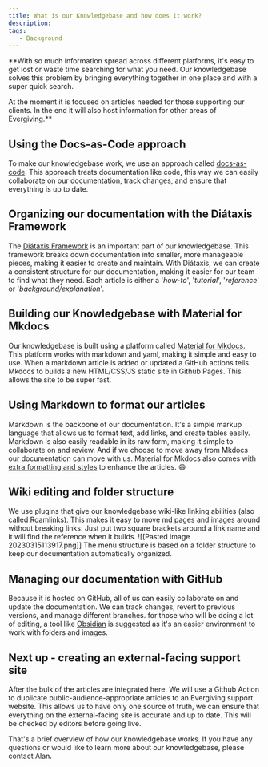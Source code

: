 ```yaml
---
title: What is our Knowledgebase and how does it work?
description: 
tags:
   - Background
---
```


**With so much information spread across different platforms, it's easy to get lost or waste time searching for what you need. Our knowledgebase solves this problem by bringing everything together in one place and with a super quick search.

At the moment it is focused on articles needed for those supporting our clients.  In the end it will also host information for other areas of Evergiving.**

## Using the Docs-as-Code approach

To make our knowledgebase work, we use an approach called [docs-as-code](https://docs-as-co.de/). This approach treats documentation like code, this way we can easily collaborate on our documentation, track changes, and ensure that everything is up to date.

## Organizing our documentation with the Diátaxis Framework

The [Diátaxis Framework](https://diataxis.fr/) is an important part of our knowledgebase. This framework breaks down documentation into smaller, more manageable pieces, making it easier to create and maintain. With Diátaxis, we can create a consistent structure for our documentation, making it easier for our team to find what they need. Each article is either a '*how-to*', '*tutorial*', '*reference*' or '*background/explanation*'. 

## Building our Knowledgebase with Material for Mkdocs

Our knowledgebase is built using a platform called [Material for Mkdocs](https://squidfunk.github.io/mkdocs-material/). This platform works with markdown and yaml, making it simple and easy to use. When a markdown article is added or updated a GitHub actions tells Mkdocs to builds a new HTML/CSS/JS static site in Github Pages. This allows the site to be super fast.

## Using Markdown to format our articles

Markdown is the backbone of our documentation. It's a simple markup language that allows us to format text, add links, and create tables easily. Markdown is also easily readable in its raw form, making it simple to collaborate on and review. And if we choose to move away from Mkdocs our documentation can move with us.
Material for Mkdocs also comes with [extra formatting and styles](https://squidfunk.github.io/mkdocs-material/reference/) to enhance the articles. :smile:

## Wiki editing and folder structure

We use plugins that give our knowledgebase wiki-like linking abilities (also called Roamlinks). This makes it easy to move md pages and images around without breaking links. Just put two square brackets around a link name and it will find the reference when it builds.
![[Pasted image 20230315113917.png]]
The menu structure is based on a folder structure to keep our documentation automatically organized.

## Managing our documentation with GitHub

Because it is hosted on GitHub, all of us can easily collaborate on and update the documentation. We can track changes, revert to previous versions, and manage different branches. for those who will be doing a lot of editing, a tool like [Obsidian](https://obsidian.md/) is suggested as it's an easier environment to work with folders and images.

## Next up - creating an external-facing support site

After the bulk of the articles are integrated here. We will use a Github Action to duplicate public-audience-appropriate articles to an Evergiving support website. This allows us to have only one source of truth, we can ensure that everything on the external-facing site is accurate and up to date. This will be checked by editors before going live.

That's a brief overview of how our knowledgebase works. If you have any questions or would like to learn more about our knowledgebase, please contact Alan.